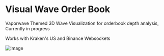 # Visual Wave Order Book

Vaporwave Themed 3D Wave Visualization for orderbook depth analysis, Currently in progress

Works with Kraken's US and Binance Websockets

![image](https://github.com/user-attachments/assets/32edec6b-3f94-4cc0-b2a0-b7daa8679c2d)
